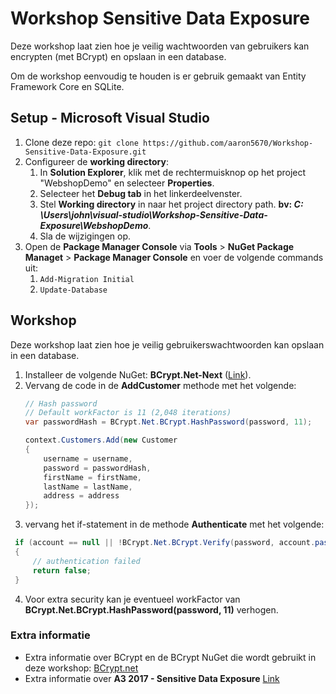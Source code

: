 ﻿# Workshop Sensitive Data Exposure

Deze workshop laat zien hoe je veilig wachtwoorden van gebruikers kan encrypten (met BCrypt) en opslaan in een database.

Om de workshop eenvoudig te houden is er gebruik gemaakt van Entity Framework Core en SQLite.

## Setup - Microsoft Visual Studio

1. Clone deze repo: ``git clone https://github.com/aaron5670/Workshop-Sensitive-Data-Exposure.git``
2. Configureer de **working directory**:
   1. In **Solution Explorer**, klik met de rechtermuisknop op het project "WebshopDemo" en selecteer **Properties**.
   2. Selecteer het **Debug tab** in het linkerdeelvenster.
   3. Stel **Working directory** in naar het project directory path. **bv: *C:
      \Users\john\visual-studio\Workshop-Sensitive-Data-Exposure\WebshopDemo***.
   4. Sla de wijzigingen op.
3. Open de **Package Manager Console** via **Tools** > **NuGet Package Managet** > **Package Manager Console** en voer
   de volgende commands uit:
   1. ``Add-Migration Initial``
   2. ``Update-Database``

## Workshop

Deze workshop laat zien hoe je veilig gebruikerswachtwoorden kan opslaan in een database.

1. Installeer de volgende NuGet: **BCrypt.Net-Next** ([Link](https://www.nuget.org/packages/BCrypt.Net-Next/)).
2. Vervang de code in de **AddCustomer** methode met het volgende:
   ````c#
   // Hash password
   // Default workFactor is 11 (2,048 iterations)
   var passwordHash = BCrypt.Net.BCrypt.HashPassword(password, 11);
   
   context.Customers.Add(new Customer
   {
       username = username,
       password = passwordHash,
       firstName = firstName,
       lastName = lastName,
       address = address
   });
   ````
3. vervang het if-statement in de methode **Authenticate** met het volgende:
````c#
 if (account == null || !BCrypt.Net.BCrypt.Verify(password, account.password))
 {
     // authentication failed
     return false;
 }
````
4. Voor extra security kan je eventueel workFactor van **BCrypt.Net.BCrypt.HashPassword(password, 11)** verhogen.

### Extra informatie
- Extra informatie over BCrypt en de BCrypt NuGet die wordt gebruikt in deze workshop: [BCrypt.net](https://github.com/BcryptNet/bcrypt.net)
- Extra informatie over **A3 2017 - Sensitive Data Exposure** [Link](https://owasp.org/www-project-top-ten/2017/A3_2017-Sensitive_Data_Exposure)